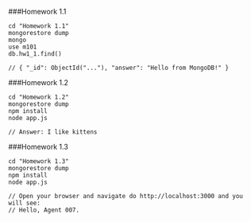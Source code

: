###Homework 1.1

```
cd "Homework 1.1"
mongorestore dump
mongo
use m101
db.hw1_1.find()

// { "_id": ObjectId("..."), "answer": "Hello from MongoDB!" }
```

###Homework 1.2

```
cd "Homework 1.2"
mongorestore dump
npm install
node app.js

// Answer: I like kittens
```

###Homework 1.3

```
cd "Homework 1.3"
mongorestore dump
npm install
node app.js 

// Open your browser and navigate do http://localhost:3000 and you will see:
// Hello, Agent 007.
```